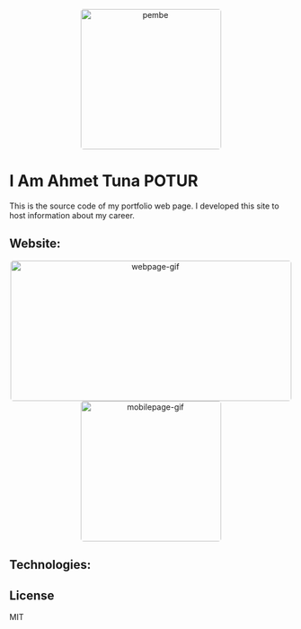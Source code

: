 <p align="center">
  <img alt="pembe" style="width:250px;border-radius: 5px;" src="https://media2.giphy.com/media/nFLW7PNGgN3lI68rdv/giphy.gif?cid=ecf05e47quolaqdqmgfpfyd6328k0j4l7dav3bjm04uqmha3&ep=v1_gifs_search&rid=giphy.gif&ct=g" />
</p>

# I Am Ahmet Tuna POTUR

This is the source code of my portfolio web page. I developed this site to host information about my career.

## Website:

<p align="center">
<img alt="webpage-gif" style="width:500px;height:250px;border-radius: 5px;" src="https://github.com/tunapotur/react-portfolio/blob/main/public/WebPage.gif"></img>
<img alt="mobilepage-gif" style="height:250px;border-radius: 5px;" src="https://github.com/tunapotur/react-portfolio/blob/main/public/MobilPage.gif"></img>
</p>

## Technologies:

## License

MIT

